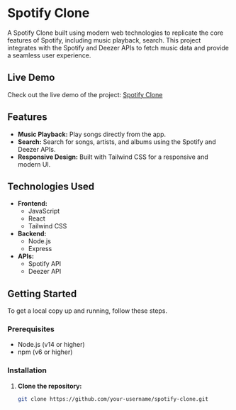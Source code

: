 # Spotify Clone

A Spotify Clone built using modern web technologies to replicate the core features of Spotify, including music playback, search. This project integrates with the Spotify and Deezer APIs to fetch music data and provide a seamless user experience.

## Live Demo

Check out the live demo of the project: [Spotify Clone](https://spotify-clone-pp.vercel.app)

## Features

- **Music Playback:** Play songs directly from the app.
- **Search:** Search for songs, artists, and albums using the Spotify and Deezer APIs.
- **Responsive Design:** Built with Tailwind CSS for a responsive and modern UI.

## Technologies Used

- **Frontend:**
  - JavaScript
  - React
  - Tailwind CSS
- **Backend:**
  - Node.js
  - Express
- **APIs:**
  - Spotify API
  - Deezer API

## Getting Started

To get a local copy up and running, follow these steps.

### Prerequisites

- Node.js (v14 or higher)
- npm (v6 or higher)

### Installation

1. **Clone the repository:**
   ```bash
   git clone https://github.com/your-username/spotify-clone.git

